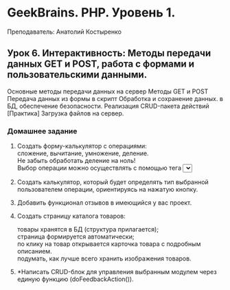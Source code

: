 # GeekBrains. PHP. Уровень 1.

Преподаватель: Анатолий Костыренко

## Урок 6. Интерактивность: Методы передачи данных GET и POST, работа с формами и пользовательскими данными.
Основные методы передачи данных на сервер Методы GET и POST Передача данных из формы в скрипт Обработка и сохранение данных. в БД, обеспечение безопасности. Реализация CRUD-пакета действий [Практика] Загрузка файлов на сервер.

### Домашнее задание  

1. Создать форму-калькулятор с операциями:  
   сложение, вычитание, умножение, деление.  
Не забыть обработать деление на ноль!  
Выбор операции можно осуществлять с помощью тега <select>.  
   
2. Создать калькулятор, который будет определять тип выбранной пользователем операции, ориентируясь на нажатую кнопку.  

3. Добавить функционал отзывов в имеющийся у вас проект.  

4. Создать страницу каталога товаров:  

    товары хранятся в БД (структура прилагается);  
    страница формируется автоматически;  
    по клику на товар открывается карточка товара с подробным описанием.  
    подумать, как лучше всего хранить изображения товаров.  
    
5. *Написать CRUD-блок для управления выбранным модулем через единую функцию (doFeedbackAction()).  
  
